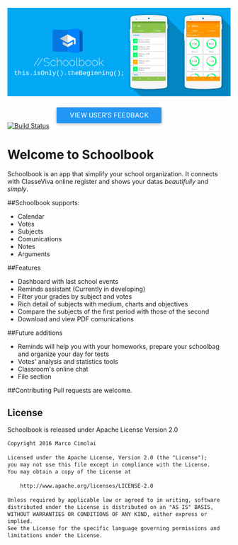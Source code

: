 ![Header image](art/header.png)

[![Build Status](https://travis-ci.org/Marplex/Schoolbook.svg?branch=dev)](https://travis-ci.org/Marplex/Schoolbook) [![See feedback](art/feedback_button.png)](http://goo.gl/vGcoUg)
# Welcome to Schoolbook
Schoolbook is an app that simplify your school organization.
It connects with ClasseViva online register and shows your datas *beautifully* and *simply*.

##Schoolbook supports:
* Calendar
* Votes
* Subjects
* Comunications
* Notes
* Arguments

##Features
* Dashboard with last school events
* Reminds assistant (Currently in developing)
* Filter your grades by subject and votes
* Rich detail of subjects with medium, charts and objectives
* Compare the subjects of the first period with those of the second
* Download and view PDF comunications

##Future additions
* Reminds will help you with your homeworks, prepare your schoolbag and organize your day for tests
* Votes' analysis and statistics tools
* Classroom's online chat
* File section

##Contributing
Pull requests are welcome.

## License
Schoolbook is released under Apache License Version 2.0
    
    Copyright 2016 Marco Cimolai
    
    Licensed under the Apache License, Version 2.0 (the "License");
    you may not use this file except in compliance with the License.
    You may obtain a copy of the License at

        http://www.apache.org/licenses/LICENSE-2.0

    Unless required by applicable law or agreed to in writing, software
    distributed under the License is distributed on an "AS IS" BASIS,
    WITHOUT WARRANTIES OR CONDITIONS OF ANY KIND, either express or implied.
    See the License for the specific language governing permissions and
    limitations under the License.




